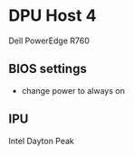 # DPU Host 4

Dell PowerEdge R760

## BIOS settings

- change power to always on

## IPU

Intel Dayton Peak
